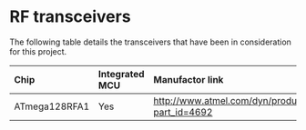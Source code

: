 # RF transceivers #

The following table details the transceivers that have been in consideration for this project.

| **Chip** | **Integrated MCU** | **Manufactor link** | **Bitrate** | **Frequency band** | **RF link budget** |
|:---------|:-------------------|:--------------------|:------------|:-------------------|:-------------------|
| ATmega128RFA1 | Yes                | http://www.atmel.com/dyn/products/product_card.asp?part_id=4692 | 2 Mbps      | 2.4 GHz            | 103.5 dBm          |